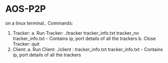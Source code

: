 # AOS-P2P
on a linux terminal..
Commands:
1. Tracker:
a. Run Tracker: ./tracker tracker_info.txt tracker_no
tracker_info.txt - Contains ip, port details of all the trackers
b. Close Tracker: quit
2. Client:
a. Run Client: ./client <IP>:<PORT> tracker_info.txt
tracker_info.txt - Contains ip, port details of all the trackers
